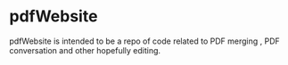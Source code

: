 # pdfWebsite
pdfWebsite is intended to be a repo of code related to PDF merging , PDF conversation and other hopefully editing. 
